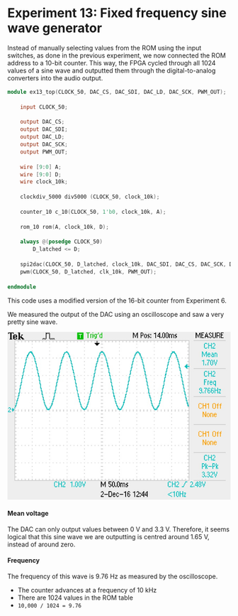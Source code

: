 # Experiment 13: Fixed frequency sine wave generator

Instead of manually selecting values from the ROM using the input switches, as done in the previous experiment, we now connected the ROM address to a 10-bit counter. This way, the FPGA cycled through all 1024 values of a sine wave and outputted them through the digital-to-analog converters into the audio output.

```verilog
module ex13_top(CLOCK_50, DAC_CS, DAC_SDI, DAC_LD, DAC_SCK, PWM_OUT);

	input CLOCK_50;

	output DAC_CS;
	output DAC_SDI;
	output DAC_LD;
	output DAC_SCK;
	output PWM_OUT;

	wire [9:0] A;
	wire [9:0] D;
	wire clock_10k;

	clockdiv_5000 div5000 (CLOCK_50, clock_10k);

	counter_10 c_10(CLOCK_50, 1'b0, clock_10k, A);

	rom_10 rom(A, clock_10k, D);
	
	always @(posedge CLOCK_50)
		D_latched <= D;

	spi2dac(CLOCK_50, D_latched, clock_10k, DAC_SDI, DAC_CS, DAC_SCK, DAC_LD);
	pwm(CLOCK_50, D_latched, clk_10k, PWM_OUT);

endmodule
```
This code uses a modified version of the 16-bit counter from Experiment 6.

We measured the output of the DAC using an oscilloscope and saw a very pretty sine wave.

![sine wave](../images/ex13_sinewave.jpg)

#### Mean voltage

The DAC can only output values between 0 V and 3.3 V. Therefore, it seems logical that this sine wave we are outputting is centred around 1.65 V, instead of around zero.

#### Frequency

The frequency of this wave is 9.76 Hz as measured by the oscilloscope.
- The counter advances at a frequency of 10 kHz
- There are 1024 values in the ROM table
- `10,000 / 1024 = 9.76`
